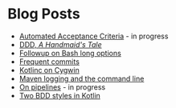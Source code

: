 # Blog Posts

* [Automated Acceptance Criteria](automated-acceptance-criteria.html) - in progress
* [DDD, _A Handmaid's Tale_](ddd-a-handmaids-tale.html)
* [Followup on Bash long options](followup-on-bash-long-options.html)
* [Frequent commits](frequent-commits.html)
* [Kotlinc on Cygwin](kotlinc-on-cygwin.html)
* [Maven logging and the command line](maven-logging-and-the-command-line.html)
* [On pipelines](on-pipelines.html) - in progress
* [Two BDD styles in Kotlin](two-bdd-styles-in-kotlin.html)
